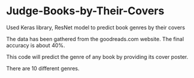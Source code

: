 # Judge-Books-by-Their-Covers
Used Keras library, ResNet model to predict book genres by their covers

The data has been gathered from the goodreads.com website. The final accuracy is about 40%.

This code will predict the genre of any book by providing its cover poster. 

There are 10 different genres.
